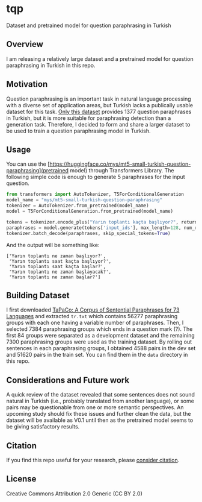 # tqp
Dataset and pretrained model for question paraphrasing in Turkish

## Overview
I am releasing a relatively large dataset and a pretrained model for question paraphrasing in Turkish in this repo.

## Motivation
Question paraphrasing is an important task in natural language processing with a diverse set of application areas, but Turkish lacks a publically usable dataset for this task. [Only this dataset](https://github.com/savasy/QuestionParaphrasesForTurkish) provides 1377 question paraphrases in Turkish, but it is more suitable for paraphrasing detection than a generation task. Therefore, I decided to form and share a larger dataset to be used to train a question paraphrasing model in Turkish.

## Usage
You can use the [https://huggingface.co/mys/mt5-small-turkish-question-paraphrasing](pretrained model) through Transformers Library.  The following simple code is enough to generate 5 paraphrases for the input question.

```python
from transformers import AutoTokenizer, T5ForConditionalGeneration
model_name = "mys/mt5-small-turkish-question-paraphrasing"
tokenizer = AutoTokenizer.from_pretrained(model_name)
model = T5ForConditionalGeneration.from_pretrained(model_name)

tokens = tokenizer.encode_plus("Yarın toplantı kaçta başlıyor?", return_tensors='pt')
paraphrases = model.generate(tokens['input_ids'], max_length=128, num_return_sequences=5, num_beams=5)
tokenizer.batch_decode(paraphrases, skip_special_tokens=True)
```

And the output will be something like:
```shell
['Yarın toplantı ne zaman başlıyor?',
 'Yarın toplantı saat kaçta başlıyor?',
 'Yarın toplantı saat kaçta başlar?',
 'Yarın toplantı ne zaman başlayacak?',
 'Yarın toplantı ne zaman başlar?']
```

## Building Dataset
I first downloaded [TaPaCo: A Corpus of Sentential Paraphrases for 73 Languages](https://www.aclweb.org/anthology/2020.lrec-1.848/) and extracted `tr.txt` which contains 56277 paraphrasing groups with each one having a variable number of paraphrases. Then, I selected 7384 paraphrasing groups which ends in a question mark (?). The first 84 groups were separated as a development dataset and the remaining 7300 paraphrasing groups were used as the training dataset. By rolling out sentences in each paraphrasing groups, I obtained 4588 pairs in the dev set and 51620 pairs in the train set. You can find them in the `data` directory in this repo.

## Considerations and Future work
A quick review of the dataset revealed that some sentences does not sound natural in Turkish (i.e., probably translated from another language), or some pairs may be questionable from one or more semantic perspectives. An upcoming study should fix these issues and further clean the data, but the dataset will be available as V0.1 until then as the pretrained model seems to be giving satisfactory results. 

## Citation
If you find this repo useful for your research, please [consider citation](https://zenodo.org/record/4719801#.YIatzJAzZPY).

## License
Creative Commons Attribution 2.0 Generic (CC BY 2.0)